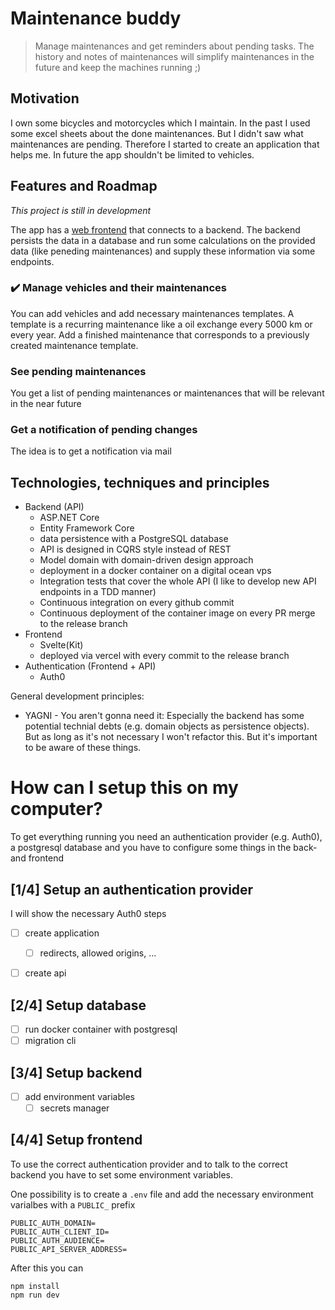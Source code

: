 # Maintenance buddy

> Manage maintenances and get reminders about pending tasks. 
The history and notes of maintenances will simplify maintenances in the future and keep the machines running ;)

## Motivation

I own some bicycles and motorcycles which I maintain. In the past I used some excel sheets about the done maintenances. But I didn't saw what maintenances are pending. Therefore I started to create an application that helps me. In future the app shouldn't be limited to vehicles.


## Features and Roadmap

*This project is still in development*

The app has a [web frontend](https://maintenance-buddy.georg-braun.de) that connects to a backend. The backend persists the data in a database and run some calculations on the provided data (like peneding maintenances) and supply these information via some endpoints.


### ✔️ Manage vehicles and their maintenances
You can add vehicles and add necessary maintenances templates. A template is a recurring maintenance like a oil exchange every 5000 km or every year.
Add a finished maintenance that corresponds to a previously created maintenance template.

### See pending maintenances
You get a list of pending maintenances or maintenances that will be relevant in the near future

### Get a notification of pending changes
The idea is to get a notification via mail

## Technologies, techniques and principles

- Backend (API)
  - ASP.NET Core
  - Entity Framework Core
  - data persistence with a PostgreSQL database
  - API is designed in CQRS style instead of REST
  - Model domain with domain-driven design approach
  - deployment in a docker container on a digital ocean vps
  - Integration tests that cover the whole API (I like to develop new API endpoints in a TDD manner)
  - Continuous integration on every github commit 
  - Continuous deployment of the container image on every PR merge to the release branch
- Frontend
  - Svelte(Kit)
  - deployed via vercel with every commit to the release branch
- Authentication (Frontend + API)
  - Auth0


General development principles:
- YAGNI - You aren't gonna need it: Especially the backend has some potential technial debts (e.g. domain objects as persistence objects). But as long as it's not necessary I won't refactor this. But it's important to be aware of these things.


# How can I setup this on my computer?

To get everything running you need an authentication provider (e.g. Auth0), a postgresql database and you have to configure some things in the back- and frontend

## [1/4] Setup an authentication provider

I will show the necessary Auth0 steps 
- [ ] create application
  - [ ] redirects, allowed origins, ...
- [ ] create api


## [2/4] Setup database

- [ ] run docker container with postgresql
- [ ] migration cli

## [3/4] Setup backend

- [ ] add environment variables
  - [ ] secrets manager

## [4/4] Setup frontend

To use the correct authentication provider and to talk to the correct backend you have to set some environment variables.

One possibility is to create a `.env` file and add the necessary environment varialbes with a `PUBLIC_` prefix
```
PUBLIC_AUTH_DOMAIN=
PUBLIC_AUTH_CLIENT_ID=
PUBLIC_AUTH_AUDIENCE=
PUBLIC_API_SERVER_ADDRESS=
```

After this you can
```
npm install
npm run dev
```
